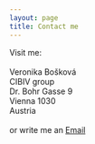 ```yaml
---
layout: page
title: Contact me  
---
```


<div class="text-center">
Visit me:  <br/>
<br/>
Veronika Bošková <br/> 
CIBIV group  <br/>
Dr. Bohr Gasse 9  <br/>
Vienna 1030 <br/>   
Austria  <br/>
<br/>
or write me an <a href = "mailto: veronika.boskova@bsse.ethz.ch">Email</a>
</div>
